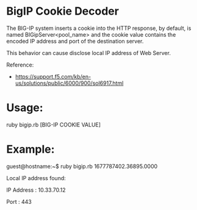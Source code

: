 # BigIP Cookie Decoder

The BIG-IP system inserts a cookie into the HTTP response, by default, is named BIGipServer<pool_name> and the cookie value contains the encoded IP address and port of the destination server.

This behavior can cause disclose local IP address of Web Server.

Reference:

* https://support.f5.com/kb/en-us/solutions/public/6000/900/sol6917.html

# Usage:

ruby bigip.rb [BIG-IP COOKIE VALUE]

# Example:

guest@hostname:~$ ruby bigip.rb 1677787402.36895.0000

Local IP address found:

IP Address : 10.33.70.12

Port       : 443

